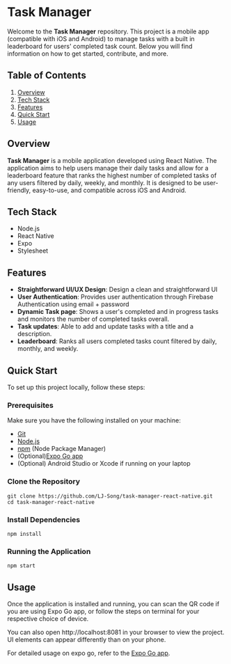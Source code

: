<!-- # Task Manager

## Overview

### Description

This project is a mobile app (compatible with iOS and Android) to manage tasks. It aims to help users manage their daily tasks and allow for a leaderboard feature that ranks the highest number of completed tasks of any users filtered by daily, weekly, and monthly. The application is built using React Native and npm for the frontend, node.js for the backend, with a Firebase Firestore for data storage and FIrebase Authentication for user authentications.

### Technologies

- Frontend: [React Native, npm]
- Backend: [Node.js]
- Database: [Firebase Firestore]

## Architecture

### System Architecture

### Components

1. **Frontend**
    - **Login**: Log in page. 
    - **Signup**: Sign up page if a user is never registered. 
    - **TaskPage**: Shows a user's completed and in progress tasks and monitors the number of completed tasks overall
    - **Leaderboard**: Ranks all users completed tasks count filtered by daily, monthly, and weekly.  -->

# Task Manager

Welcome to the **Task Manager** repository. This project is a mobile app (compatible with iOS and Android) to manage tasks with a built in leaderboard for users' completed task count. Below you will find information on how to get started, contribute, and more.

## Table of Contents

1. [Overview](#Overview)
2. [Tech Stack](#TechStack)
3. [Features](#Features)
4. [Quick Start](#QuickStart)
5. [Usage](#Usage)

## Overview

**Task Manager** is a mobile application developed using React Native. The application aims to help users manage their daily tasks and allow for a leaderboard feature that ranks the highest number of completed tasks of any users filtered by daily, weekly, and monthly. It is designed to be user-friendly, easy-to-use, and compatible across iOS and Android. 

## Tech Stack
- Node.js
- React Native
- Expo
- Stylesheet


## Features

- **Straightforward UI/UX Design**: Design a clean and straightforward UI
- **User Authentication**: Provides user authentication through Firebase Authentication using email + password
- **Dynamic Task page**: Shows a user's completed and in progress tasks and monitors the number of completed tasks overall.
- **Task updates**: Able to add and update tasks with a title and a description.
- **Leaderboard**: Ranks all users completed tasks count filtered by daily, monthly, and weekly. 

## Quick Start

To set up this project locally, follow these steps:

### Prerequisites

Make sure you have the following installed on your machine:

- [Git](https://git-scm.com/)
- [Node.js](https://nodejs.org/en)
- [npm](https://www.npmjs.com/) (Node Package Manager)
- (Optional)[Expo Go app](https://expo.dev/go)
- (Optional) Android Studio or Xcode if running on your laptop

### Clone the Repository

```
git clone https://github.com/LJ-Song/task-manager-react-native.git
cd task-manager-react-native
```

### Install Dependencies

```
npm install

```

### Running the Application

```
npm start

```


## Usage

Once the application is installed and running, you can scan the QR code if you are using Expo Go app, or follow the steps on terminal for your respective choice of device. 

You can also open http://localhost:8081 in your browser to view the project. UI elements can appear differently than on your phone. 

For detailed usage on expo go, refer to the [Expo Go app](https://expo.dev/go).

<!-- ## Contact

If you have any questions or suggestions, feel free to reach out:

- **Project Maintainer**: [Your Name] - [your.email@example.com]
- **Contributors**: [List of contributors] -->